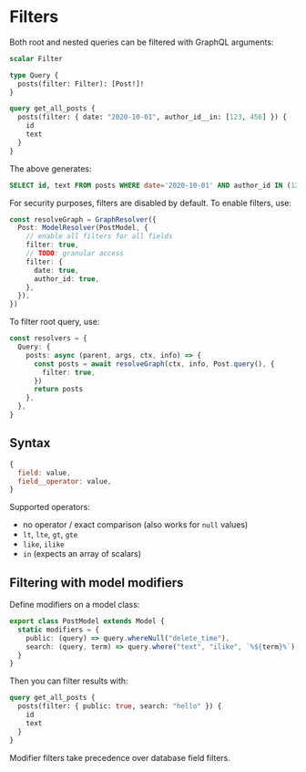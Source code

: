 # Filters

Both root and nested queries can be filtered with GraphQL arguments:

```graphql
scalar Filter

type Query {
  posts(filter: Filter): [Post!]!
}

query get_all_posts {
  posts(filter: { date: "2020-10-01", author_id__in: [123, 456] }) {
    id
    text
  }
}
```

The above generates:

```sql
SELECT id, text FROM posts WHERE date='2020-10-01' AND author_id IN (123, 456)
```

For security purposes, filters are disabled by default. To enable filters, use:

```ts
const resolveGraph = GraphResolver({
  Post: ModelResolver(PostModel, {
    // enable all filters for all fields
    filter: true,
    // TODO: granular access
    filter: {
      date: true,
      author_id: true,
    },
  }),
})
```

To filter root query, use:

```ts
const resolvers = {
  Query: {
    posts: async (parent, args, ctx, info) => {
      const posts = await resolveGraph(ctx, info, Post.query(), {
        filter: true,
      })
      return posts
    },
  },
}
```

## Syntax

```js
{
  field: value,
  field__operator: value,
}
```

Supported operators:

- no operator / exact comparison (also works for `null` values)
- `lt`, `lte`, `gt`, `gte`
- `like`, `ilike`
- `in` (expects an array of scalars)

## Filtering with model modifiers

Define modifiers on a model class:

```ts
export class PostModel extends Model {
  static modifiers = {
    public: (query) => query.whereNull("delete_time"),
    search: (query, term) => query.where("text", "ilike", `%${term}%`),
  }
}
```

Then you can filter results with:

```graphql
query get_all_posts {
  posts(filter: { public: true, search: "hello" }) {
    id
    text
  }
}
```

Modifier filters take precedence over database field filters.
